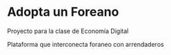 # Adopta un Foreano
Proyecto para la clase de Economía Digital 


Plataforma que interconecta foraneo con arrendaderos
